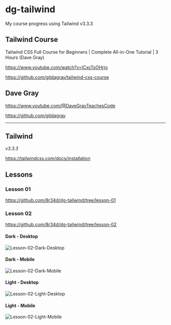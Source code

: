 # dg-tailwind

My course progress using Tailwind v3.3.3

## Tailwind Course

Tailwind CSS Full Course for Beginners | Complete All-in-One Tutorial | 3 Hours (Dave Gray)

https://www.youtube.com/watch?v=lCxcTsOHrjo

https://github.com/gitdagray/tailwind-css-course

## Dave Gray

https://www.youtube.com/@DaveGrayTeachesCode

https://github.com/gitdagray

---

## Tailwind

_v3.3.3_

https://tailwindcss.com/docs/installation

## Lessons

### Lesson 01

https://github.com/8r34d/dg-tailwind/tree/lesson-01

### Lesson 02

https://github.com/8r34d/dg-tailwind/tree/lesson-02

#### Dark - Desktop

![Lesson-02-Dark-Desktop](lessons/lesson-02-dark-desktop.png)

#### Dark - Mobile

![Lesson-02-Dark-Mobile](/lessons/lesson-02-dark-mobile.png)

#### Light - Desktop

![Lesson-02-Light-Desktop](/lessons/lesson-02-light-desktop.png)

#### Light - Mobile

![Lesson-02-Light-Mobile](/lessons/lesson-02-light-mobile.png)
